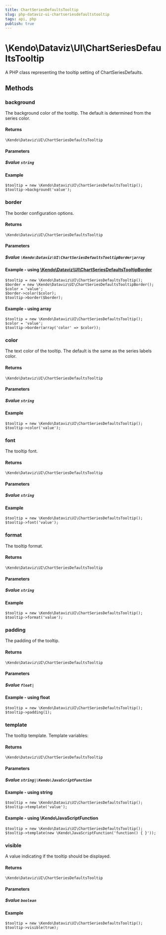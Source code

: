 ```yaml
---
title: ChartSeriesDefaultsTooltip
slug: php-dataviz-ui-chartseriesdefaultstooltip
tags: api, php
publish: true
---
```


# \Kendo\Dataviz\UI\ChartSeriesDefaultsTooltip

A PHP class representing the tooltip setting of ChartSeriesDefaults.


## Methods

### background
The background color of the tooltip. The default is determined from the series color.

#### Returns
`\Kendo\Dataviz\UI\ChartSeriesDefaultsTooltip`

#### Parameters

##### $value `string`



#### Example 
    $tooltip = new \Kendo\Dataviz\UI\ChartSeriesDefaultsTooltip();
    $tooltip->background('value');

### border

The border configuration options.

#### Returns
`\Kendo\Dataviz\UI\ChartSeriesDefaultsTooltip`

#### Parameters

##### $value `\Kendo\Dataviz\UI\ChartSeriesDefaultsTooltipBorder|array`


#### Example - using [\Kendo\Dataviz\UI\ChartSeriesDefaultsTooltipBorder](/api/wrappers/php/kendo/dataviz/ui/chartseriesdefaultstooltipborder)

    $tooltip = new \Kendo\Dataviz\UI\ChartSeriesDefaultsTooltip();
    $border = new \Kendo\Dataviz\UI\ChartSeriesDefaultsTooltipBorder();
    $color = 'value';
    $border->color($color);
    $tooltip->border($border);

#### Example - using array

    $tooltip = new \Kendo\Dataviz\UI\ChartSeriesDefaultsTooltip();
    $color = 'value';
    $tooltip->border(array('color' => $color));

### color
The text color of the tooltip. The default is the same as the series labels color.

#### Returns
`\Kendo\Dataviz\UI\ChartSeriesDefaultsTooltip`

#### Parameters

##### $value `string`



#### Example 
    $tooltip = new \Kendo\Dataviz\UI\ChartSeriesDefaultsTooltip();
    $tooltip->color('value');

### font
The tooltip font.

#### Returns
`\Kendo\Dataviz\UI\ChartSeriesDefaultsTooltip`

#### Parameters

##### $value `string`



#### Example 
    $tooltip = new \Kendo\Dataviz\UI\ChartSeriesDefaultsTooltip();
    $tooltip->font('value');

### format
The tooltip format.

#### Returns
`\Kendo\Dataviz\UI\ChartSeriesDefaultsTooltip`

#### Parameters

##### $value `string`



#### Example 
    $tooltip = new \Kendo\Dataviz\UI\ChartSeriesDefaultsTooltip();
    $tooltip->format('value');

### padding
The padding of the tooltip.

#### Returns
`\Kendo\Dataviz\UI\ChartSeriesDefaultsTooltip`

#### Parameters

##### $value `float|`



#### Example  - using float
    $tooltip = new \Kendo\Dataviz\UI\ChartSeriesDefaultsTooltip();
    $tooltip->padding(1);

### template
The tooltip template.
Template variables:

#### Returns
`\Kendo\Dataviz\UI\ChartSeriesDefaultsTooltip`

#### Parameters

##### $value `string|\Kendo\JavaScriptFunction`



#### Example  - using string
    $tooltip = new \Kendo\Dataviz\UI\ChartSeriesDefaultsTooltip();
    $tooltip->template('value');

#### Example  - using \Kendo\JavaScriptFunction
    $tooltip = new \Kendo\Dataviz\UI\ChartSeriesDefaultsTooltip();
    $tooltip->template(new \Kendo\JavaScriptFunction('function() { }'));

### visible
A value indicating if the tooltip should be displayed.

#### Returns
`\Kendo\Dataviz\UI\ChartSeriesDefaultsTooltip`

#### Parameters

##### $value `boolean`



#### Example 
    $tooltip = new \Kendo\Dataviz\UI\ChartSeriesDefaultsTooltip();
    $tooltip->visible(true);

